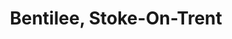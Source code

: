 ---
title: Bentilee, Stoke-On-Trent
url: /bentilee-stoke-on-trent/
latitude: 53.013
longitude: -2.128
---